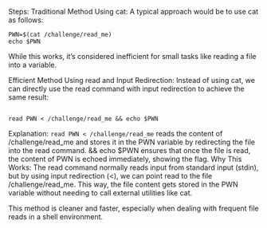Steps:
Traditional Method Using cat: A typical approach would be to use cat as follows:

```
PWN=$(cat /challenge/read_me)
echo $PWN
```
While this works, it’s considered inefficient for small tasks like reading a file into a variable.

Efficient Method Using read and Input Redirection: Instead of using cat, we can directly use the read command with input redirection to achieve the same result:

```

read PWN < /challenge/read_me && echo $PWN
```
Explanation:
`read PWN < /challenge/read_me` reads the content of /challenge/read_me and stores it in the PWN variable by redirecting the file into the read command.
&& echo $PWN ensures that once the file is read, the content of PWN is echoed immediately, showing the flag.
Why This Works:
The read command normally reads input from standard input (stdin), but by using input redirection (<), we can point read to the file /challenge/read_me. This way, the file content gets stored in the PWN variable without needing to call external utilities like cat.

This method is cleaner and faster, especially when dealing with frequent file reads in a shell environment.
